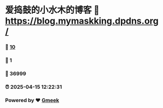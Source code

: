 # 爱捣鼓的小水木的博客 :link: https://blog.mymaskking.dpdns.org/ 
### :page_facing_up: [10](https://blog.mymaskking.dpdns.org//tag.html) 
### :speech_balloon: 1 
### :hibiscus: 36999 
### :alarm_clock: 2025-04-15 12:22:31 
### Powered by :heart: [Gmeek](https://github.com/Meekdai/Gmeek)

